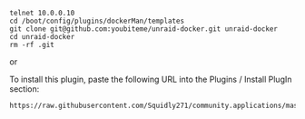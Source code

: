 ```
telnet 10.0.0.10
cd /boot/config/plugins/dockerMan/templates
git clone git@github.com:youbiteme/unraid-docker.git unraid-docker
cd unraid-docker
rm -rf .git
```

or

To install this plugin, paste the following URL into the Plugins / Install PlugIn section:

```
https://raw.githubusercontent.com/Squidly271/community.applications/master/plugins/community.applications.plg
```